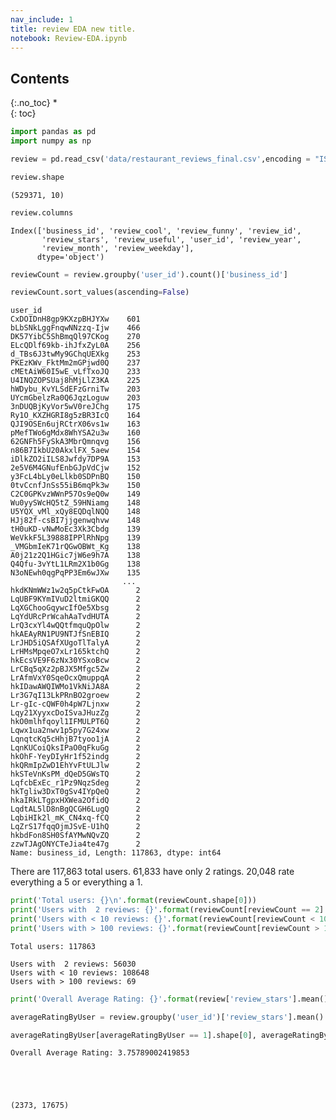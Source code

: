 ```yaml
---
nav_include: 1
title: review EDA new title.
notebook: Review-EDA.ipynb
---
```


## Contents
{:.no_toc}
*  
{: toc}




```python
import pandas as pd
import numpy as np
```




```python
review = pd.read_csv('data/restaurant_reviews_final.csv',encoding = "ISO-8859-1",index_col=0)
```




```python
review.shape
```





    (529371, 10)





```python
review.columns
```





    Index(['business_id', 'review_cool', 'review_funny', 'review_id',
           'review_stars', 'review_useful', 'user_id', 'review_year',
           'review_month', 'review_weekday'],
          dtype='object')





```python
reviewCount = review.groupby('user_id').count()['business_id']

reviewCount.sort_values(ascending=False)
```





    user_id
    CxDOIDnH8gp9KXzpBHJYXw    601
    bLbSNkLggFnqwNNzzq-Ijw    466
    DK57YibC5ShBmqQl97CKog    270
    ELcQDlf69kb-ihJfxZyL0A    256
    d_TBs6J3twMy9GChqUEXkg    253
    PKEzKWv_FktMm2mGPjwd0Q    237
    cMEtAiW60I5wE_vLfTxoJQ    233
    U4INQZOPSUaj8hMjLlZ3KA    225
    hWDybu_KvYLSdEFzGrniTw    203
    UYcmGbelzRa0Q6JqzLoguw    203
    3nDUQBjKyVor5wV0reJChg    175
    Ry1O_KXZHGRI8g5zBR3IcQ    164
    QJI9OSEn6ujRCtrX06vs1w    163
    pMefTWo6gMdx8WhYSA2u3w    160
    62GNFh5FySkA3MbrQmnqvg    156
    n86B7IkbU20AkxlFX_5aew    154
    iDlkZO2iILS8Jwfdy7DP9A    153
    2e5V6M4GNufEnbGJpVdCjw    152
    y3FcL4bLy0eLlkb0SDPnBQ    150
    0tvCcnfJnSs55iB6mqPk3w    150
    C2C0GPKvzWWnP57Os9eQ0w    149
    Wu0yySWcHQ5tZ_59HNiamg    148
    U5YQX_vMl_xQy8EQDqlNQQ    148
    HJj82f-csBI7jjgenwqhvw    148
    tH0uKD-vNwMoEc3Xk3Cbdg    139
    WeVkkF5L39888IPPlRhNpg    139
    _VMGbmIeK71rQGwOBWt_Kg    138
    A0j21z2Q1HGic7jW6e9h7A    138
    Q4Qfu-3vYtL1LRm2X1b0Gg    138
    N3oNEwh0qgPqPP3Em6wJXw    135
                             ... 
    hkdKNmWWz1w2q5pCtkFwOA      2
    LqUBF9KYmIVuD2ltmiGKQQ      2
    LqXGChooGqywcIfOe5Xbsg      2
    LqYdURcPrWcahAaTvdHUTA      2
    LrQ3cxYl4wQQtfmquQpOlw      2
    hkAEAyRN1PU9NTJfSnEBIQ      2
    LrJHD5iQSAfXUgoTlTalyA      2
    LrHMsMpqeO7xLr165ktchQ      2
    hkEcsVE9F6zNx30YSxoBcw      2
    LrCBq5qXz2pBJX5Mfgc5Zw      2
    LrAfmVxY0SqeOcxQmuppqA      2
    hkIDawAWQIWMo1VkNiJA8A      2
    Lr3G7qI13LkPRnBO2groew      2
    Lr-gIc-cQWF0h4pW7Ljnxw      2
    Lqy21XyyxcDoISvaJHuzZg      2
    hkO0mlhfqoyl1IFMULPT6Q      2
    Lqwx1ua2nwv1p5py7G24xw      2
    LqnqtcKq5cHhjB7tyoo1jA      2
    LqnKUCoiQksIPaO0qFkuGg      2
    hkOhF-YeyDIyHr1f52indg      2
    hkQRmIpZwD1EhYvFtULJlw      2
    hkSTeVnKsPM_dQeD5GWsTQ      2
    LqfcbExEc_r1Pz9NqzSdeg      2
    hkTgliw3DxT0gSv4IYpQeQ      2
    hkaIRkLTgpxHXWea2OfidQ      2
    LqdtAL5lD8nBgQCGH6LugQ      2
    LqbiHIk2l_mK_CN4xq-fCQ      2
    LqZrS17fqqOjmJSvE-U1hQ      2
    hkbdFon8SH0SfAYMwNQvZQ      2
    zzwTJAgONYCTeJia4te47g      2
    Name: business_id, Length: 117863, dtype: int64



There are 117,863 total users. 61,833 have only 2 ratings. 20,048 rate everything a 5 or everything a 1.



```python
print('Total users: {}\n'.format(reviewCount.shape[0]))
print('Users with  2 reviews: {}'.format(reviewCount[reviewCount == 2].shape[0]))
print('Users with < 10 reviews: {}'.format(reviewCount[reviewCount < 10].shape[0]))
print('Users with > 100 reviews: {}'.format(reviewCount[reviewCount > 100].shape[0]))
```


    Total users: 117863
    
    Users with  2 reviews: 56030
    Users with < 10 reviews: 108648
    Users with > 100 reviews: 69




```python
print('Overall Average Rating: {}'.format(review['review_stars'].mean()))

averageRatingByUser = review.groupby('user_id')['review_stars'].mean()

averageRatingByUser[averageRatingByUser == 1].shape[0], averageRatingByUser[averageRatingByUser == 5].shape[0]
```


    Overall Average Rating: 3.75789002419853





    (2373, 17675)





```python

```

